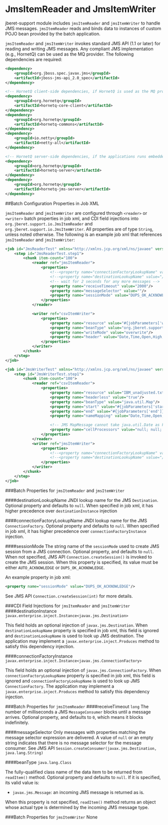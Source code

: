 # JmsItemReader and JmsItemWriter

jberet-support module includes `jmsItemReader` and `jmsItemWriter` to handle JMS messages. `jmsItemReader` reads and binds data to instances of custom POJO bean provided by the batch application. 

`jmsItemReader` and `jmsItemWriter` invokes standard JMS API (1.1 or later) for reading and writing JMS messages. Any compliant JMS implementation (e.g., HornetQ) can be used as the MQ provider.  The following dependencies are required:

```xml
<dependency>
    <groupId>org.jboss.spec.javax.jms</groupId>
    <artifactId>jboss-jms-api_2.0_spec</artifactId>
</dependency>

<!-- HornetQ client-side dependencies, if HornetQ is used as the MQ provider -->
<dependency>
    <groupId>org.hornetq</groupId>
    <artifactId>hornetq-core-client</artifactId>
</dependency>
<dependency>
    <groupId>org.hornetq</groupId>
    <artifactId>hornetq-commons</artifactId>
</dependency>
<dependency>
    <groupId>io.netty</groupId>
    <artifactId>netty-all</artifactId>
</dependency>

<!-- HornetQ server-side dependencies, if the applications runs embedded HornetQ server -->
<dependency>
    <groupId>org.hornetq</groupId>
    <artifactId>hornetq-server</artifactId>
</dependency>
<dependency>
    <groupId>org.hornetq</groupId>
    <artifactId>hornetq-jms-server</artifactId>
</dependency>
```

##Batch Configuration Properties in Job XML

`jmsItemReader` and `jmsItemWriter` are configured through `<reader>` or `<writer>` batch properties in job xml, and CDI field injections into `org.jberet.support.io.JmsItemReader` and `org.jberet.support.io.JmsItemWriter`. All properties are of type `String`, unless noted otherwise. The following is an example job xml that references `jmsItemReader` and `jmsItemWriter`:

```xml
<job id="JmsReaderTest" xmlns="http://xmlns.jcp.org/xml/ns/javaee" version="1.0">
    <step id="JmsReaderTest.step1">
        <chunk item-count="100">
            <reader ref="jmsItemReader">
                <properties>
                    <!--<property name="connectionFactoryLookupName" value="/cf"/>-->
                    <!--<property name="destinationLookupName" value="/queue/queue1"/>-->
                    <!-- wait for 2 seconds for any more messages -->
                    <property name="receiveTimeout" value="2000"/>
                    <property name="messageSelector" value=""/>
                    <property name="sessionMode" value="DUPS_OK_ACKNOWLEDGE"/>
                </properties>
            </reader>

            <writer ref="csvItemWriter">
                <properties>
                    <property name="resource" value="#{jobParameters['writeResource']}"/>
                    <property name="beanType" value="org.jberet.support.io.StockTrade"/>
                    <property name="writeMode" value="overwrite"/>
                    <property name="header" value="Date,Time,Open,High,Low,Close,Volume"/>
                </properties>
            </writer>
        </chunk>
    </step>
</job>
```

```xml
<job id="JmsWriterTest" xmlns="http://xmlns.jcp.org/xml/ns/javaee" version="1.0">
    <step id="JmsWriterTest.step1">
        <chunk item-count="100">
            <reader ref="csvItemReader">
                <properties>
                    <property name="resource" value="IBM_unadjusted.txt"/>
                    <property name="headerless" value="true"/>
                    <property name="beanType" value="java.util.Map"/>
                    <property name="start" value="#{jobParameters['start']}"/>
                    <property name="end" value="#{jobParameters['end']}"/>
                    <property name="nameMapping" value="Date,Time,Open,High,Low,Close,Volume"/>

                    <!-- JMS MapMessage cannot take java.util.Date as keyed value, so leave Date as string-->
                    <property name="cellProcessors" value="null; null; ParseDouble; ParseDouble; ParseDouble; ParseDouble; ParseDouble"/>
                </properties>
            </reader>
            <writer ref="jmsItemWriter">
                <properties>
                    <!--<property name="connectionFactoryLookupName" value="/cf"/>-->
                    <!--<property name="destinationLookupName" value="/queue/queue1"/>-->
                </properties>
            </writer>
        </chunk>
    </step>
</job>
```

###Batch Properties for `jmsItemReader` and `jmsItemWriter`

####destinationLookupName
JNDI lookup name for the JMS `Destination`. Optional property and defaults to `null`. When specified in job xml, it has higher precedence over `destinationInstance` injection

####connectionFactoryLookupName
JNDI lookup name for the JMS `ConnectionFactory`. Optional property and defaults to `null`. When specified in job xml, it has higher precedence over `connectionFactoryInstance` injection.

####sessionMode
The string name of the `sessionMode` used to create JMS session from a JMS connection. Optional property, and defaults to `null`. When not specified, JMS API `Connection.createSession()` is invoked to create the JMS session. When this property is specified, its value must be either `AUTO_ACKNOWLEDGE` or `DUPS_OK_ACKNOWLEDGE`.

An example property in job xml:
```xml
<property name="sessionMode" value="DUPS_OK_ACKNOWLEDGE"/>
```
See JMS API `Connection.createSession(int)` for more details.


###CDI Field Injections for `jmsItemReader` and `jmsItemWriter`
####destinationInstance
`javax.enterprise.inject.Instance<javax.jms.Destination>`

This field holds an optional injection of `javax.jms.Destination`. When `destinationLookupName` property is specified in job xml, this field is ignored and `destinationLookupName` is used to look up JMS destination. The application may implement a `javax.enterprise.inject.Produces` method to satisfy this dependency injection.

####connectionFactoryInstance
`javax.enterprise.inject.Instance<javax.jms.ConnectionFactory>`

This field holds an optional injection of `javax.jms.ConnectionFactory`. When `connectionFactoryLookupName` property is specified in job xml, this field is ignored and `connectionFactoryLookupName` is used to look up JMS `ConnectionFactory`. The application may implement a `javax.enterprise.inject.Produces` method to satisfy this dependency injection.


###Batch Properties for `jmsItemReader`
####receiveTimeout
`long`
The number of milliseconds a JMS `MessageConsumer` blocks until a message arrives. Optional property, and defaults to `0`, which means it blocks indefinitely.

####messageSelector
Only messages with properties matching the message selector expression are delivered. A value of `null` or an empty string indicates that there is no message selector for the message consumer. See JMS API `Session.createConsumer(javax.jms.Destination, java.lang.String)`

####beanType
`java.lang.Class`

The fully-qualified class name of the data item to be returned from `readItem()` method. Optional property and defaults to `null`. If it is specified, its valid value is:

* `javax.jms.Message`: an incoming JMS message is returned as is.

When this property is not specified, `readItem()` method returns an object whose actual type is determined by the incoming JMS message type.

###Batch Properties for `jmsItemWriter`
None


